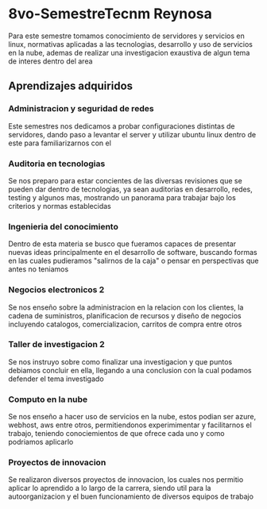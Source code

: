 # 8vo-SemestreTecnm Reynosa

Para este semestre tomamos conocimiento de servidores y servicios en linux, normativas aplicadas a las tecnologias, desarrollo y uso de servicios en la nube, ademas de realizar una investigacion exaustiva de algun tema de interes dentro del area

## Aprendizajes adquiridos

### Administracion y seguridad de redes 
Este semestres nos dedicamos a probar configuraciones distintas de servidores, dando paso a levantar el server y utilizar ubuntu linux dentro de este para familiarizarnos con el

### Auditoria en tecnologias
Se nos preparo para estar concientes de las diversas revisiones que se pueden dar dentro de tecnologias, ya sean auditorias en desarrollo, redes, testing y algunos mas, mostrando un panorama para trabajar bajo los criterios y normas establecidas

### Ingenieria del conocimiento
Dentro de esta materia se busco que fueramos capaces de presentar nuevas ideas principalmente en el desarrollo de software, buscando formas en las cuales pudieramos "salirnos de la caja" o pensar en perspectivas que antes no teniamos

### Negocios electronicos 2
Se nos enseño sobre la administracion en la relacion con los clientes, la cadena de suministros, planificacion de recursos y diseño de negocios incluyendo catalogos, comercializacion, carritos de compra entre otros

### Taller de investigacion 2
Se nos instruyo sobre como finalizar una investigacion y que puntos debiamos concluir en ella, llegando a una conclusion con la cual podamos defender el tema investigado

### Computo en la nube
Se nos enseño a hacer uso de servicios en la nube, estos podian ser azure, webhost, aws entre otros, permitiendonos experimimentar y facilitarnos el trabajo, teniendo conociemientos de que ofrece cada uno y como podriamos aplicarlo

### Proyectos de innovacion
Se realizaron diversos proyectos de innovacion, los cuales nos permitio aplicar lo aprendido a lo largo de la carrera, siendo util para la autoorganizacion y el buen funcionamiento de diversos equipos de trabajo
